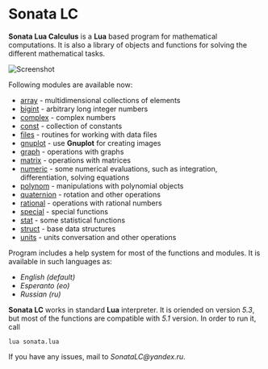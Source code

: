 # Sonata LC
**Sonata Lua Calculus** is a **Lua** based program for mathematical computations. It is also a library of objects and functions for solving the different mathematical tasks.

![Screenshot](https://user-images.githubusercontent.com/20392522/51679461-17989b00-1ff0-11e9-83f8-922a3356f505.png)

Following modules are available now:
* [array](https://github.com/mikhel1984/sonata/wiki/Example:-arrays) - multidimensional collections of elements
* [bigint](https://github.com/mikhel1984/sonata/wiki/Example:-bigint) - arbitrary long integer numbers
* [complex](https://github.com/mikhel1984/sonata/wiki/Example:-complex) - complex numbers
* [const](https://github.com/mikhel1984/sonata/wiki/Example:-const) - collection of constants
* [files](https://github.com/mikhel1984/sonata/wiki/Example:-files) - routines for working with data files
* [gnuplot](https://github.com/mikhel1984/sonata/wiki/Example:-gnuplot) - use **Gnuplot** for creating images
* [graph](https://github.com/mikhel1984/sonata/wiki/Example:-graph) - operations with graphs
* [matrix](https://github.com/mikhel1984/sonata/wiki/Example:-matrix) - operations with matrices
* [numeric](https://github.com/mikhel1984/sonata/wiki/Example:-numeric) - some numerical evaluations, such as integration, differentiation, solving equations
* [polynom](https://github.com/mikhel1984/sonata/wiki/Example:-polynom) - manipulations with polynomial objects
* [quaternion](https://github.com/mikhel1984/sonata/wiki/Example:-quaternion) - rotation and other operations
* [rational](https://github.com/mikhel1984/sonata/wiki/Example:-rational) - operations with rational numbers
* [special](https://github.com/mikhel1984/sonata/wiki/Example:-special) - special functions
* [stat](https://github.com/mikhel1984/sonata/wiki/Example:-stat) - some statistical functions
* [struct](https://github.com/mikhel1984/sonata/wiki/Example:-struct) - base data structures
* [units](https://github.com/mikhel1984/sonata/wiki/Example:-units) - units conversation and other operations

Program includes a help system for most of the functions and modules. It is available in such languages as:
* _English (default)_
* _Esperanto (eo)_
* _Russian (ru)_

**Sonata LC** works in standard **Lua** interpreter. It is oriended on version _5.3_, but most of the functions are compatible with _5.1_ version. In order to run it, call

    lua sonata.lua

If you have any issues, mail to _SonataLC@yandex.ru_. 
